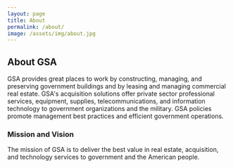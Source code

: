 ```yaml
---
layout: page
title: About
permalink: /about/
image: /assets/img/about.jpg
---
```


## About GSA

GSA provides great places to work by constructing, managing, and preserving government buildings and by leasing and managing commercial real estate. GSA's acquisition solutions offer private sector professional services, equipment, supplies, telecommunications, and information technology to government organizations and the military. GSA policies promote management best practices and efficient government operations.

### Mission and Vision

The mission of GSA is to deliver the best value in real estate, acquisition, and technology services to government and the American people.
